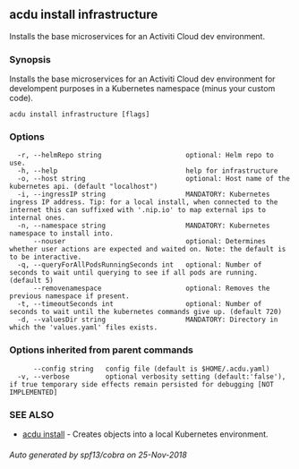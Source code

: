 ## acdu install infrastructure

Installs the base microservices for an Activiti Cloud dev environment.

### Synopsis

Installs the base microservices for an Activiti Cloud dev environment 
for develompent purposes in a Kubernetes namespace (minus your custom code).

```
acdu install infrastructure [flags]
```

### Options

```
  -r, --helmRepo string                     optional: Helm repo to use.
  -h, --help                                help for infrastructure
  -o, --host string                         optional: Host name of the kubernetes api. (default "localhost")
  -i, --ingressIP string                    MANDATORY: Kubernetes ingress IP address. Tip: for a local install, when connected to the internet this can suffixed with '.nip.io' to map external ips to internal ones.
  -n, --namespace string                    MANDATORY: Kubernetes namespace to install into.
      --nouser                              optional: Determines whether user actions are expected and waited on. Note: the default is to be interactive.
  -q, --queryForAllPodsRunningSeconds int   optional: Number of seconds to wait until querying to see if all pods are running. (default 5)
      --removenamespace                     optional: Removes the previous namespace if present.
  -t, --timeoutSeconds int                  optional: Number of seconds to wait until the kubernetes commands give up. (default 720)
  -d, --valuesDir string                    MANDATORY: Directory in which the 'values.yaml' files exists.
```

### Options inherited from parent commands

```
      --config string   config file (default is $HOME/.acdu.yaml)
  -v, --verbose         optional verbosity setting (default:'false'), if true temporary side effects remain persisted for debugging [NOT IMPLEMENTED]
```

### SEE ALSO

* [acdu install](acdu_install.md)	 - Creates objects into a local Kubernetes environment.

###### Auto generated by spf13/cobra on 25-Nov-2018

